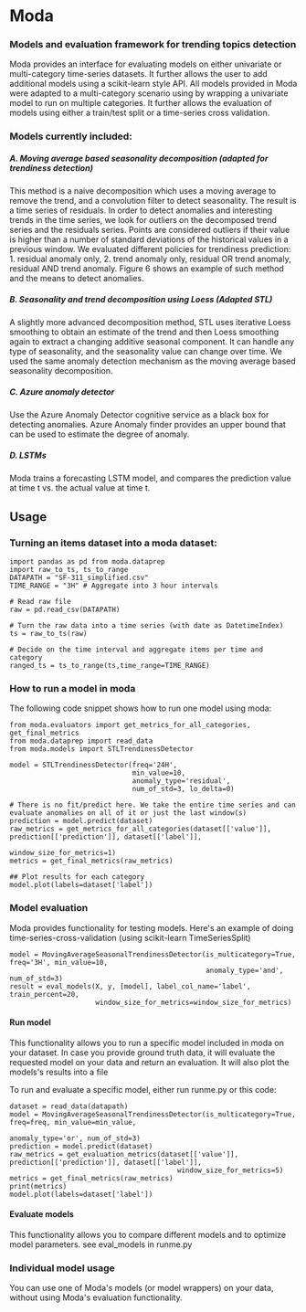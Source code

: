 # Moda
### Models and evaluation framework for trending topics detection

Moda provides an interface for evaluating models on either univariate or multi-category time-series datasets. It further allows the user to add additional models using a scikit-learn style API. All models provided in Moda were adapted to a multi-category scenario using by wrapping a univariate model to run on multiple categories. It further allows the evaluation of models using either a train/test split or a time-series cross validation.


### Models currently included:
##### A. Moving average based seasonality decomposition (adapted for trendiness detection)

This method is a naive decomposition which uses a moving average to remove the trend, and a convolution filter to detect seasonality. The result is a time series of residuals. In order to detect anomalies and interesting trends in the time series, we look for outliers on the decomposed trend series and the residuals series. Points are considered outliers if their value is higher than a number of standard deviations of the historical values in a previous window. We evaluated different policies for trendiness prediction: 1. residual anomaly only, 2. trend anomaly only, residual OR trend anomaly, residual AND trend anomaly. Figure 6 shows an example of such method and the means to detect anomalies.


##### B. Seasonality and trend decomposition using Loess (Adapted STL)

A slightly more advanced decomposition method, STL uses iterative Loess smoothing to obtain an estimate of the trend and then Loess smoothing again to extract a changing additive seasonal component. It can handle any type of seasonality, and the seasonality value can change over time. We used the same anomaly detection mechanism as the moving average based seasonality decomposition.

##### C. Azure anomaly detector

Use the Azure Anomaly Detector cognitive service as a black box for detecting anomalies. Azure Anomaly finder provides an upper bound that can be used to estimate the degree of anomaly.

##### D. LSTMs
Moda trains a forecasting LSTM model, and compares the prediction value at time t vs. the actual value at time t.

## Usage

### Turning an items dataset into a moda dataset:
```
import pandas as pd from moda.dataprep 
import raw_to_ts, ts_to_range 
DATAPATH = "SF-311_simplified.csv" 
TIME_RANGE = "3H" # Aggregate into 3 hour intervals 

# Read raw file 
raw = pd.read_csv(DATAPATH) 

# Turn the raw data into a time series (with date as DatetimeIndex) 
ts = raw_to_ts(raw) 

# Decide on the time interval and aggregate items per time and category 
ranged_ts = ts_to_range(ts,time_range=TIME_RANGE)
```

### How to run a model in moda

The following code snippet shows how to run one model using moda:

```
from moda.evaluators import get_metrics_for_all_categories, get_final_metrics
from moda.dataprep import read_data
from moda.models import STLTrendinessDetector

model = STLTrendinessDetector(freq='24H', 
                              min_value=10,
                              anomaly_type='residual',
                              num_of_std=3, lo_delta=0)

# There is no fit/predict here. We take the entire time series and can evaluate anomalies on all of it or just the last window(s)
prediction = model.predict(dataset)
raw_metrics = get_metrics_for_all_categories(dataset[['value']], prediction[['prediction']], dataset[['label']],
                                             window_size_for_metrics=1)
metrics = get_final_metrics(raw_metrics)

## Plot results for each category
model.plot(labels=dataset['label'])
```



### Model evaluation

Moda provides functionality for testing models. Here's an example of doing time-series-cross-validation (using scikit-learn TimeSeriesSplit)
```
model = MovingAverageSeasonalTrendinessDetector(is_multicategory=True, freq='3H', min_value=10,            
                                                anomaly_type='and', num_of_std=3)                    
result = eval_models(X, y, [model], label_col_name='label', train_percent=20, 
                     window_size_for_metrics=window_size_for_metrics)         
```



#### Run model
This functionality allows you to run a specific model included in moda on your dataset. In case you provide ground truth data, it will evaluate the requested model on your data and return an evaluation. It will also plot the models's results into a file

To run and evaluate a specific model, either run runme.py or this code:
```
dataset = read_data(datapath)
model = MovingAverageSeasonalTrendinessDetector(is_multicategory=True, freq=freq, min_value=min_value,
                                                        anomaly_type='or', num_of_std=3)
prediction = model.predict(dataset)
raw_metrics = get_evaluation_metrics(dataset[['value']], prediction[['prediction']], dataset[['label']],
                                         window_size_for_metrics=5)
metrics = get_final_metrics(raw_metrics)
print(metrics)
model.plot(labels=dataset['label'])
```


#### Evaluate models
This functionality allows you to compare different models and to optimize model parameters. see eval_models in runme.py

### Individual model usage
You can use one of Moda's models (or model wrappers) on your data, without using Moda's evaluation functionality.



